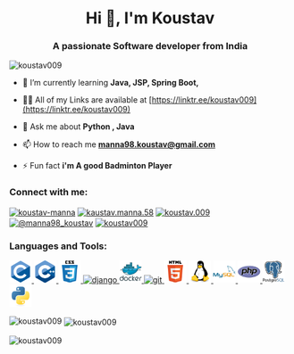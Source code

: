 <h1 align="center">Hi 👋, I'm Koustav</h1>
<h3 align="center">A passionate Software developer from India</h3>

<p align="left"> <img src="https://komarev.com/ghpvc/?username=koustav009&label=Profile%20views&color=0e75b6&style=flat" alt="koustav009" /> </p>

- 🌱 I’m currently learning **Java, JSP, Spring Boot,**

- 👨‍💻 All of my Links are available at [https://linktr.ee/koustav009](https://linktr.ee/koustav009)

- 💬 Ask me about **Python , Java**

- 📫 How to reach me **manna98.koustav@gmail.com**

- ⚡ Fun fact **i'm A good Badminton Player**

<h3 align="left">Connect with me:</h3>
<p align="left">
<a href="https://linkedin.com/in/koustav-manna" target="blank"><img align="center" src="https://raw.githubusercontent.com/rahuldkjain/github-profile-readme-generator/master/src/images/icons/Social/linked-in-alt.svg" alt="koustav-manna" height="30" width="40" /></a>
<a href="https://fb.com/kaustav.manna.58" target="blank"><img align="center" src="https://raw.githubusercontent.com/rahuldkjain/github-profile-readme-generator/master/src/images/icons/Social/facebook.svg" alt="kaustav.manna.58" height="30" width="40" /></a>
<a href="https://instagram.com/koustav.009" target="blank"><img align="center" src="https://raw.githubusercontent.com/rahuldkjain/github-profile-readme-generator/master/src/images/icons/Social/instagram.svg" alt="koustav.009" height="30" width="40" /></a>
<a href="https://www.hackerrank.com/@manna98_koustav" target="blank"><img align="center" src="https://raw.githubusercontent.com/rahuldkjain/github-profile-readme-generator/master/src/images/icons/Social/hackerrank.svg" alt="@manna98_koustav" height="30" width="40" /></a>
<a href="https://auth.geeksforgeeks.org/user/koustav009" target="blank"><img align="center" src="https://raw.githubusercontent.com/rahuldkjain/github-profile-readme-generator/master/src/images/icons/Social/geeks-for-geeks.svg" alt="koustav009" height="30" width="40" /></a>
</p>

<h3 align="left">Languages and Tools:</h3>
<p align="left"> <a href="https://www.cprogramming.com/" target="_blank" rel="noreferrer"> <img src="https://raw.githubusercontent.com/devicons/devicon/master/icons/c/c-original.svg" alt="c" width="40" height="40"/> </a> <a href="https://www.w3schools.com/cpp/" target="_blank" rel="noreferrer"> <img src="https://raw.githubusercontent.com/devicons/devicon/master/icons/cplusplus/cplusplus-original.svg" alt="cplusplus" width="40" height="40"/> </a> <a href="https://www.w3schools.com/css/" target="_blank" rel="noreferrer"> <img src="https://raw.githubusercontent.com/devicons/devicon/master/icons/css3/css3-original-wordmark.svg" alt="css3" width="40" height="40"/> </a> <a href="https://www.djangoproject.com/" target="_blank" rel="noreferrer"> <img src="https://cdn.worldvectorlogo.com/logos/django.svg" alt="django" width="40" height="40"/> </a> <a href="https://www.docker.com/" target="_blank" rel="noreferrer"> <img src="https://raw.githubusercontent.com/devicons/devicon/master/icons/docker/docker-original-wordmark.svg" alt="docker" width="40" height="40"/> </a> <a href="https://git-scm.com/" target="_blank" rel="noreferrer"> <img src="https://www.vectorlogo.zone/logos/git-scm/git-scm-icon.svg" alt="git" width="40" height="40"/> </a> <a href="https://www.w3.org/html/" target="_blank" rel="noreferrer"> <img src="https://raw.githubusercontent.com/devicons/devicon/master/icons/html5/html5-original-wordmark.svg" alt="html5" width="40" height="40"/> </a> <a href="https://www.linux.org/" target="_blank" rel="noreferrer"> <img src="https://raw.githubusercontent.com/devicons/devicon/master/icons/linux/linux-original.svg" alt="linux" width="40" height="40"/> </a> <a href="https://www.mysql.com/" target="_blank" rel="noreferrer"> <img src="https://raw.githubusercontent.com/devicons/devicon/master/icons/mysql/mysql-original-wordmark.svg" alt="mysql" width="40" height="40"/> </a> <a href="https://www.php.net" target="_blank" rel="noreferrer"> <img src="https://raw.githubusercontent.com/devicons/devicon/master/icons/php/php-original.svg" alt="php" width="40" height="40"/> </a> <a href="https://www.postgresql.org" target="_blank" rel="noreferrer"> <img src="https://raw.githubusercontent.com/devicons/devicon/master/icons/postgresql/postgresql-original-wordmark.svg" alt="postgresql" width="40" height="40"/> </a> <a href="https://www.python.org" target="_blank" rel="noreferrer"> <img src="https://raw.githubusercontent.com/devicons/devicon/master/icons/python/python-original.svg" alt="python" width="40" height="40"/> </a> </p>

<p><img align="left" src="https://github-readme-stats.vercel.app/api/top-langs?username=koustav009&show_icons=true&locale=en&layout=compact" alt="koustav009" /></p>

<p>&nbsp;<img align="center" src="https://github-readme-stats.vercel.app/api?username=koustav009&show_icons=true&locale=en" alt="koustav009" /></p>

<p><img align="center" src="https://github-readme-streak-stats.herokuapp.com/?user=koustav009&" alt="koustav009" /></p>

